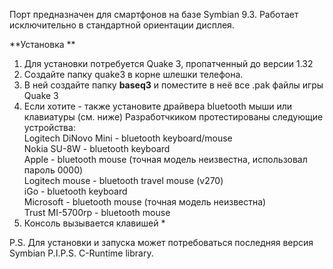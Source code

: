 Порт предназначен для смартфонов на базе Symbian 9.3. Работает исключительно в стандартной ориентации дисплея.  

**Установка  **
1. Для установки потребуется Quake 3, пропатченный до версии 1.32  
2. Создайте папку quake3 в корне шлешки телефона.  
3. В ней создайте папку **baseq3** и поместите в неё все .pak файлы игры Quake 3  
4. Если хотите - также установите драйвера bluetooth мыши или клавиатуры (см. ниже) Разработчкиком протестированы следующие устройства:  
Logitech DiNovo Mini - bluetooth keyboard/mouse  
Nokia SU-8W - bluetooth keyboard  
Apple - bluetooth mouse (точная модель неизвестна, использовал пароль 0000)  
Logitech mouse - bluetooth travel mouse (v270)  
iGo - bluetooth keyboard  
Microsoft - bluetooth mouse (точная модель неизвестна)  
Trust MI-5700rp - bluetooth mouse  
5. Консоль вызывается клавишей \*  
  
P.S. Для установки и запуска может потребоваться последняя версия Symbian P.I.P.S. C-Runtime library.